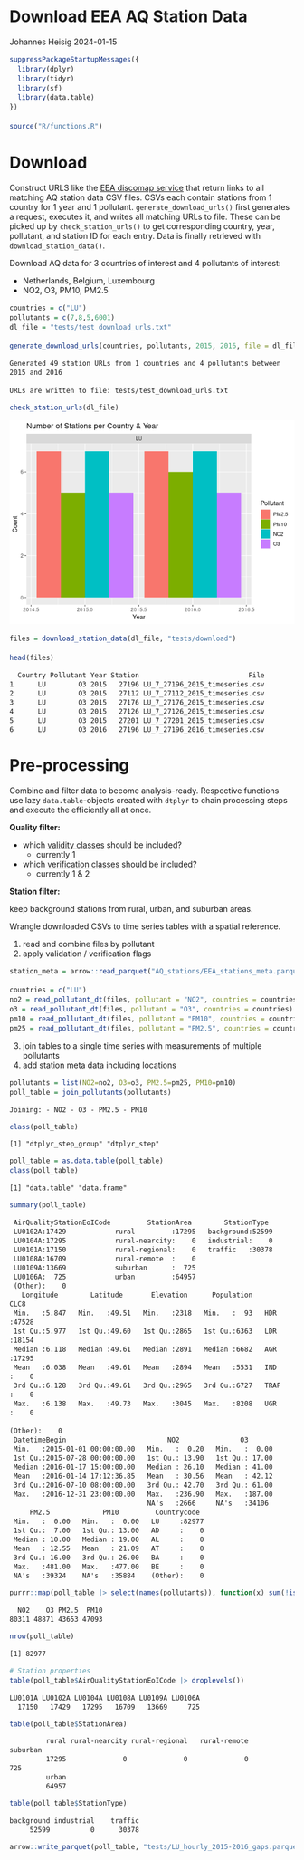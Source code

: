 # Download EEA AQ Station Data
Johannes Heisig
2024-01-15

``` r
suppressPackageStartupMessages({
  library(dplyr)
  library(tidyr)
  library(sf)
  library(data.table)
})

source("R/functions.R")
```

# Download

Construct URLS like the [EEA discomap
service](https://discomap.eea.europa.eu/map/fme/AirQualityExport.htm)
that return links to all matching AQ station data CSV files. CSVs each
contain stations from 1 country for 1 year and 1 pollutant.
`generate_download_urls()` first generates a request, executes it, and
writes all matching URLs to file. These can be picked up by
`check_station_urls()` to get corresponding country, year, pollutant,
and station ID for each entry. Data is finally retrieved with
`download_station_data()`.

Download AQ data for 3 countries of interest and 4 pollutants of
interest:

- Netherlands, Belgium, Luxembourg
- NO2, O3, PM10, PM2.5

``` r
countries = c("LU")
pollutants = c(7,8,5,6001)
dl_file = "tests/test_download_urls.txt"

generate_download_urls(countries, pollutants, 2015, 2016, file = dl_file)
```

    Generated 49 station URLs from 1 countries and 4 pollutants between 2015 and 2016

    URLs are written to file: tests/test_download_urls.txt

``` r
check_station_urls(dl_file)
```

![](EEA_AQ_data_access_files/figure-commonmark/unnamed-chunk-2-1.png)

``` r
files = download_station_data(dl_file, "tests/download")  

head(files)
```

      Country Pollutant Year Station                           File
    1      LU        O3 2015   27196 LU_7_27196_2015_timeseries.csv
    2      LU        O3 2015   27112 LU_7_27112_2015_timeseries.csv
    3      LU        O3 2015   27176 LU_7_27176_2015_timeseries.csv
    4      LU        O3 2015   27126 LU_7_27126_2015_timeseries.csv
    5      LU        O3 2015   27201 LU_7_27201_2015_timeseries.csv
    6      LU        O3 2016   27196 LU_7_27196_2016_timeseries.csv

# Pre-processing

Combine and filter data to become analysis-ready. Respective functions
use lazy `data.table`-objects created with `dtplyr` to chain processing
steps and execute the efficiently all at once.

**Quality filter:**

- which [validity
  classes](http://dd.eionet.europa.eu/vocabulary/aq/observationvalidity/view)
  should be included?
  - currently 1
- which [verification
  classes](http://dd.eionet.europa.eu/vocabulary/aq/observationverification/view)
  should be included?
  - currently 1 & 2

**Station filter:**

keep background stations from rural, urban, and suburban areas.

Wrangle downloaded CSVs to time series tables with a spatial reference.

1.  read and combine files by pollutant
2.  apply validation / verification flags

``` r
station_meta = arrow::read_parquet("AQ_stations/EEA_stations_meta.parquet")

countries = c("LU")
no2 = read_pollutant_dt(files, pollutant = "NO2", countries = countries) |> filter_quality()
o3 = read_pollutant_dt(files, pollutant = "O3", countries = countries) |> filter_quality()
pm10 = read_pollutant_dt(files, pollutant = "PM10", countries = countries) |> filter_quality()
pm25 = read_pollutant_dt(files, pollutant = "PM2.5", countries = countries) |> filter_quality()
```

3.  join tables to a single time series with measurements of multiple
    pollutants
4.  add station meta data including locations

``` r
pollutants = list(NO2=no2, O3=o3, PM2.5=pm25, PM10=pm10)
poll_table = join_pollutants(pollutants)
```

    Joining: - NO2 - O3 - PM2.5 - PM10

``` r
class(poll_table)
```

    [1] "dtplyr_step_group" "dtplyr_step"      

``` r
poll_table = as.data.table(poll_table)
class(poll_table)
```

    [1] "data.table" "data.frame"

``` r
summary(poll_table)
```

     AirQualityStationEoICode         StationArea        StationType   
     LU0102A:17429            rural         :17295   background:52599  
     LU0104A:17295            rural-nearcity:    0   industrial:    0  
     LU0101A:17150            rural-regional:    0   traffic   :30378  
     LU0108A:16709            rural-remote  :    0                     
     LU0109A:13669            suburban      :  725                     
     LU0106A:  725            urban         :64957                     
     (Other):    0                                                     
       Longitude        Latitude       Elevation      Population        CLC8      
     Min.   :5.847   Min.   :49.51   Min.   :2318   Min.   :  93   HDR    :47528  
     1st Qu.:5.977   1st Qu.:49.60   1st Qu.:2865   1st Qu.:6363   LDR    :18154  
     Median :6.118   Median :49.61   Median :2891   Median :6682   AGR    :17295  
     Mean   :6.038   Mean   :49.61   Mean   :2894   Mean   :5531   IND    :    0  
     3rd Qu.:6.128   3rd Qu.:49.61   3rd Qu.:2965   3rd Qu.:6727   TRAF   :    0  
     Max.   :6.138   Max.   :49.73   Max.   :3045   Max.   :8208   UGR    :    0  
                                                                   (Other):    0  
     DatetimeBegin                         NO2               O3        
     Min.   :2015-01-01 00:00:00.00   Min.   :  0.20   Min.   :  0.00  
     1st Qu.:2015-07-28 00:00:00.00   1st Qu.: 13.90   1st Qu.: 17.00  
     Median :2016-01-17 15:00:00.00   Median : 26.10   Median : 41.00  
     Mean   :2016-01-14 17:12:36.85   Mean   : 30.56   Mean   : 42.12  
     3rd Qu.:2016-07-10 08:00:00.00   3rd Qu.: 42.70   3rd Qu.: 61.00  
     Max.   :2016-12-31 23:00:00.00   Max.   :236.90   Max.   :187.00  
                                      NA's   :2666     NA's   :34106   
         PM2.5             PM10         Countrycode   
     Min.   :  0.00   Min.   :  0.00   LU     :82977  
     1st Qu.:  7.00   1st Qu.: 13.00   AD     :    0  
     Median : 10.00   Median : 19.00   AL     :    0  
     Mean   : 12.55   Mean   : 21.09   AT     :    0  
     3rd Qu.: 16.00   3rd Qu.: 26.00   BA     :    0  
     Max.   :481.00   Max.   :477.00   BE     :    0  
     NA's   :39324    NA's   :35884    (Other):    0  

``` r
purrr::map(poll_table |> select(names(pollutants)), function(x) sum(!is.na(x))) |> unlist()
```

      NO2    O3 PM2.5  PM10 
    80311 48871 43653 47093 

``` r
nrow(poll_table)
```

    [1] 82977

``` r
# Station properties
table(poll_table$AirQualityStationEoICode |> droplevels())
```


    LU0101A LU0102A LU0104A LU0108A LU0109A LU0106A 
      17150   17429   17295   16709   13669     725 

``` r
table(poll_table$StationArea)
```


             rural rural-nearcity rural-regional   rural-remote       suburban 
             17295              0              0              0            725 
             urban 
             64957 

``` r
table(poll_table$StationType)
```


    background industrial    traffic 
         52599          0      30378 

``` r
arrow::write_parquet(poll_table, "tests/LU_hourly_2015-2016_gaps.parquet")
```
